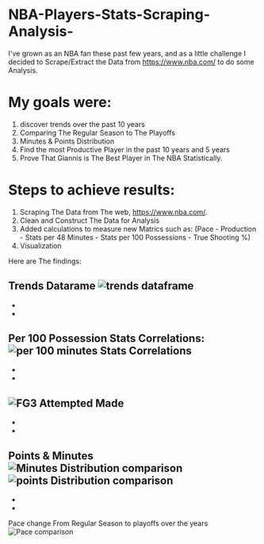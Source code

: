 # NBA-Players-Stats-Scraping-Analysis-

I've grown as an NBA fan these past few years, and as a little challenge I decided to Scrape/Extract the Data from https://www.nba.com/
to do some Analysis.
# My goals were:
1. discover trends over the past 10 years
2. Comparing The Regular Season to The Playoffs
3. Minutes & Points Distribution
4. Find the most Productive Player in the past 10 years and 5 years
5. Prove That Giannis is The Best Player in The NBA Statistically.

 # Steps to achieve results:
1. Scraping The Data from The web, https://www.nba.com/.
2. Clean and Construct The Data for Analysis
3. Added calculations to measure new Matrics such as:
(Pace - Production - Stats per 48 Minutes - Stats per 100 Possessions - True Shooting %)
4. Visualization 

   
Here are The findings:

Trends Datarame
![trends dataframe](https://github.com/user-attachments/assets/a199ab23-0e0c-49cf-81f9-2de123000b86)
-
-
-
Per 100 Possession Stats Correlations:
![per 100 minutes Stats Correlations](https://github.com/user-attachments/assets/22c3baf8-90cb-4767-a7a7-cf4602fab2a2)
-
-
-
![FG3 Attempted   Made](https://github.com/user-attachments/assets/2b7d9b46-bfcc-4c26-b0aa-5af7fc731ed9)
-
-
-
Points & Minutes 
![Minutes Distribution comparison](https://github.com/user-attachments/assets/ec998d3e-4d3e-4858-9687-f6c7aa780e7f)
![points Distribution comparison](https://github.com/user-attachments/assets/df26776d-1020-4116-b9d9-4015093c59e8)
-
-
-
Pace change From Regular Season to playoffs over the years
![Pace comparison](https://github.com/user-attachments/assets/1b1f310e-455b-43d5-8497-a38fbac55436)




